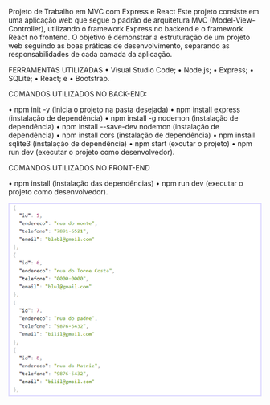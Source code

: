 Projeto de Trabalho em MVC com Express e React
Este projeto consiste em uma aplicação web que segue o padrão de arquitetura MVC (Model-View-Controller), utilizando o framework Express no backend e o framework React no frontend. O objetivo é demonstrar a estruturação de um projeto web seguindo as boas práticas de desenvolvimento, separando as responsabilidades de cada camada da aplicação.

FERRAMENTAS UTILIZADAS
• Visual Studio Code;
• Node.js;
• Express;
• SQLite;
• React; e
• Bootstrap.

 COMANDOS UTILIZADOS NO BACK-END:
 
• npm init -y (inicia o projeto na pasta desejada)
• npm install express (instalação de dependência)
• npm install -g nodemon (instalação de dependência)
• npm install --save-dev nodemon (instalação de dependência)
• npm install cors (instalação de dependência)
• npm install sqlite3 (instalação de dependência)
• npm start (excutar o projeto)
• npm run dev (executar o projeto como desenvolvedor).

COMANDOS UTILIZADOS NO FRONT-END

• npm install (instalação das dependências)
• npm run dev (executar o projeto como desenvolvedor).

![Screenshot](img/back.png)
